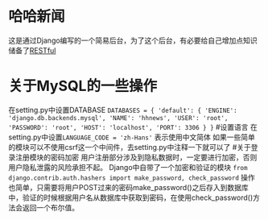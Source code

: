 # 哈哈新闻
这是通过Django编写的一个简易后台，为了这个后台，有必要给自己增加点知识储备了[RESTful](http://www.ruanyifeng.com/blog/2011/09/restful)
# 关于MySQL的一些操作
在setting.py中设置DATABASE
    `DATABASES = {
        'default': {
            'ENGINE': 'django.db.backends.mysql',
            'NAME': 'hhnews',
            'USER': 'root',
            'PASSWORD': 'root',
            'HOST': 'localhost',
            'PORT': 3306
        }
    }`
#设置语言
在setting.py中设置`LANGUAGE_CODE = 'zh-Hans'`  表示使用中文简体
如果一些简单的模块可以不使用csrf这一个中间件，去setting.py中注释一下就可以了
#关于登录注册模块的密码加密
用户注册部分涉及到隐私数据时，一定要进行加密，否则用户隐私泄露的风险承担不起。
Django中自带了一个加密和验证的模块
    `from django.contrib.auth.hashers import make_password, check_password`
操作也简单，只需要将用户POST过来的密码make_password()之后存入到数据库中，验证的时候根据用户名从数据库中获取到密码，在使用check_password()方法会返回一个布尔值。